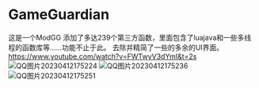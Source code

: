 # GameGuardian
这是一个ModGG
添加了多达239个第三方函数，里面包含了luajava和一些多线程的函数库等......功能不止于此。
去除并精简了一些的多余的UI界面。
https://www.youtube.com/watch?v=FWTwyV3dYmI&t=2s
![QQ图片20230412175224](https://user-images.githubusercontent.com/113875754/231422683-e8a581b0-8a1c-4f4c-8c51-ecefda956fb4.jpg)
![QQ图片20230412175236](https://user-images.githubusercontent.com/113875754/231422693-5064cb98-bb84-49af-ac3b-6bf322464520.jpg)
![QQ图片20230412175251](https://user-images.githubusercontent.com/113875754/231422711-4563c766-ab5f-45cf-9e86-7980077bfd8f.jpg)
